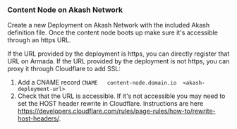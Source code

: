 ### Content Node on Akash Network

Create a new Deployment on Akash Network with the included Akash definition file. Once the content node boots up make sure it's accessible through an https URL.

If the URL provided by the deployment is https, you can directly register that URL on Armada. If the URL provided by the deployment is not https, you can proxy it through Cloudflare to add SSL:
1. Add a CNAME record 
`CNAME   content-node.domain.io  <akash-deployment-url>`
2. Check that the URL is accessible. If it's not accessible you may need to set the HOST header rewrite in Cloudflare. Instructions are here https://developers.cloudflare.com/rules/page-rules/how-to/rewrite-host-headers/.